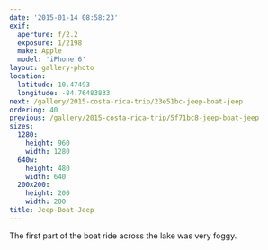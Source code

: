 ```yaml
---
date: '2015-01-14 08:58:23'
exif:
  aperture: f/2.2
  exposure: 1/2198
  make: Apple
  model: 'iPhone 6'
layout: gallery-photo
location:
  latitude: 10.47493
  longitude: -84.76483833
next: /gallery/2015-costa-rica-trip/23e51bc-jeep-boat-jeep
ordering: 40
previous: /gallery/2015-costa-rica-trip/5f71bc8-jeep-boat-jeep
sizes:
  1280:
    height: 960
    width: 1280
  640w:
    height: 480
    width: 640
  200x200:
    height: 200
    width: 200
title: Jeep-Boat-Jeep
---
```


The first part of the boat ride across the lake was very foggy.
